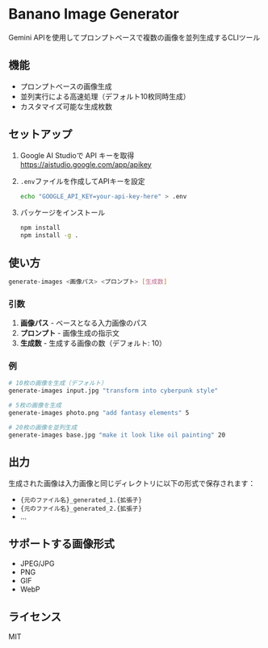 # Banano Image Generator

Gemini APIを使用してプロンプトベースで複数の画像を並列生成するCLIツール

## 機能

- プロンプトベースの画像生成
- 並列実行による高速処理（デフォルト10枚同時生成）
- カスタマイズ可能な生成枚数

## セットアップ

1. Google AI Studioで API キーを取得
   https://aistudio.google.com/app/apikey

2. `.env`ファイルを作成してAPIキーを設定
   ```bash
   echo "GOOGLE_API_KEY=your-api-key-here" > .env
   ```

3. パッケージをインストール
   ```bash
   npm install
   npm install -g .
   ```

## 使い方

```bash
generate-images <画像パス> <プロンプト> [生成数]
```

### 引数

1. **画像パス** - ベースとなる入力画像のパス
2. **プロンプト** - 画像生成の指示文
3. **生成数** - 生成する画像の数（デフォルト: 10）

### 例

```bash
# 10枚の画像を生成（デフォルト）
generate-images input.jpg "transform into cyberpunk style"

# 5枚の画像を生成
generate-images photo.png "add fantasy elements" 5

# 20枚の画像を並列生成
generate-images base.jpg "make it look like oil painting" 20
```

## 出力

生成された画像は入力画像と同じディレクトリに以下の形式で保存されます：
- `{元のファイル名}_generated_1.{拡張子}`
- `{元のファイル名}_generated_2.{拡張子}`
- ...

## サポートする画像形式

- JPEG/JPG
- PNG
- GIF
- WebP

## ライセンス

MIT